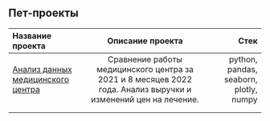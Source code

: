 ## Пет-проекты

|**Название проекта**                 |       **Описание проекта**          |       **Стек** 
|:------------- |:---------------:| -------------:|
|[Анализ данных медицинского центра](адрес://ссылки.здесь "Заголовок ссылки") | Сравнение работы медицинского центра за 2021 и 8 месяцев 2022 года. Анализ выручки и изменений цен на лечение. | python, pandas, seaborn, plotly, numpy |
|   |         |           |
|  |       |       |
